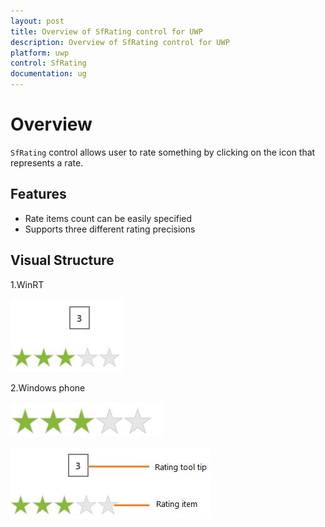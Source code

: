 ```yaml
---
layout: post
title: Overview of SfRating control for UWP
description: Overview of SfRating control for UWP
platform: uwp
control: SfRating
documentation: ug
---
```


# Overview

`SfRating` control allows user to rate something by clicking on the icon that represents a rate.

## Features

* Rate items count can be easily specified
* Supports three different rating precisions

## Visual Structure


1.WinRT

![](Overview-images/Overview-img1.jpeg)


2.Windows phone

![](Overview-images/Overview-img2.jpeg)


![](Overview-images/Overview-img3.jpeg)


